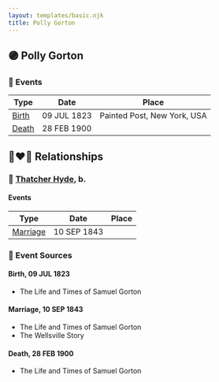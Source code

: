```yaml
---
layout: templates/basic.njk
title: Polly Gorton
---
```

## 🟣 Polly Gorton

### 📆 Events

Type | Date | Place
------ | ------ | ------
[Birth](#event-87e44f8b-7ba5-4485-af77-7c82a6d76a30) | 09 JUL 1823 | Painted Post, New York, USA
[Death](#event-df1c0810-3576-4add-8b25-ea195ca43afb) | 28 FEB 1900 |

## 👩‍❤️‍👨 Relationships

### 🔵 [Thatcher Hyde](/people/3/39742544), b.

#### Events

Type | Date | Place
------ | ------ | ------
[Marriage](#event-a711caf7-391b-4f86-8701-16a973f9ff8d) | 10 SEP 1843 |
### 📰 Event Sources

#### <a id="event-87e44f8b-7ba5-4485-af77-7c82a6d76a30"></a> Birth, 09 JUL 1823
* The Life and Times of Samuel Gorton

#### <a id="event-a711caf7-391b-4f86-8701-16a973f9ff8d"></a> Marriage, 10 SEP 1843
* The Life and Times of Samuel Gorton
* The Wellsville Story
#### <a id="event-df1c0810-3576-4add-8b25-ea195ca43afb"></a> Death, 28 FEB 1900
* The Life and Times of Samuel Gorton
